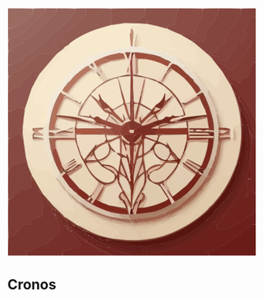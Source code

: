 <p align="center">
  <img src="./res/icons/hicolor/scalable/apps/com.github.francesco-gaglione.Cronos.svg" alt="Logo">
</p>

# Cronos
